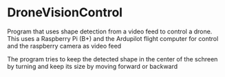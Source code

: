 # DroneVisionControl

Program that uses shape detection from a video feed to control a drone.
This uses a Raspberry Pi (B+) and the Ardupilot flight computer for control and the raspberry camera as video feed

The program tries to keep the detected shape in the center of the schreen by turning 
and keep its size by moving forward or backward
